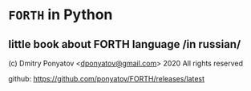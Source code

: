 #  `FORTH` in Python
## little book about FORTH language /in russian/

(c) Dmitry Ponyatov <<dponyatov@gmail.com>> 2020 All rights reserved

github: https://github.com/ponyatov/FORTH/releases/latest
